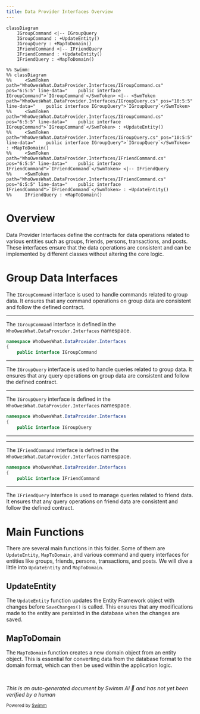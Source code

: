 ```yaml
---
title: Data Provider Interfaces Overview
---
```

```mermaid
classDiagram
    IGroupCommand <|-- IGroupQuery
    IGroupCommand : +UpdateEntity()
    IGroupQuery : +MapToDomain()
    IFriendCommand <|-- IFriendQuery
    IFriendCommand : +UpdateEntity()
    IFriendQuery : +MapToDomain()

%% Swimm:
%% classDiagram
%%     <SwmToken path="WhoOwesWhat.DataProvider.Interfaces/IGroupCommand.cs" pos="6:5:5" line-data="    public interface IGroupCommand">`IGroupCommand`</SwmToken> <|-- <SwmToken path="WhoOwesWhat.DataProvider.Interfaces/IGroupQuery.cs" pos="10:5:5" line-data="    public interface IGroupQuery">`IGroupQuery`</SwmToken>
%%     <SwmToken path="WhoOwesWhat.DataProvider.Interfaces/IGroupCommand.cs" pos="6:5:5" line-data="    public interface IGroupCommand">`IGroupCommand`</SwmToken> : +UpdateEntity()
%%     <SwmToken path="WhoOwesWhat.DataProvider.Interfaces/IGroupQuery.cs" pos="10:5:5" line-data="    public interface IGroupQuery">`IGroupQuery`</SwmToken> : +MapToDomain()
%%     <SwmToken path="WhoOwesWhat.DataProvider.Interfaces/IFriendCommand.cs" pos="6:5:5" line-data="    public interface IFriendCommand">`IFriendCommand`</SwmToken> <|-- IFriendQuery
%%     <SwmToken path="WhoOwesWhat.DataProvider.Interfaces/IFriendCommand.cs" pos="6:5:5" line-data="    public interface IFriendCommand">`IFriendCommand`</SwmToken> : +UpdateEntity()
%%     IFriendQuery : +MapToDomain()
```

# Overview

Data Provider Interfaces define the contracts for data operations related to various entities such as groups, friends, persons, transactions, and posts. These interfaces ensure that the data operations are consistent and can be implemented by different classes without altering the core logic.

# Group Data Interfaces

The <SwmToken path="WhoOwesWhat.DataProvider.Interfaces/IGroupCommand.cs" pos="6:5:5" line-data="    public interface IGroupCommand">`IGroupCommand`</SwmToken> interface is used to handle commands related to group data. It ensures that any command operations on group data are consistent and follow the defined contract.

<SwmSnippet path="/WhoOwesWhat.DataProvider.Interfaces/IGroupCommand.cs" line="4">

---

The <SwmToken path="WhoOwesWhat.DataProvider.Interfaces/IGroupCommand.cs" pos="6:5:5" line-data="    public interface IGroupCommand">`IGroupCommand`</SwmToken> interface is defined in the <SwmToken path="WhoOwesWhat.DataProvider.Interfaces/IGroupCommand.cs" pos="4:2:6" line-data="namespace WhoOwesWhat.DataProvider.Interfaces">`WhoOwesWhat.DataProvider.Interfaces`</SwmToken> namespace.

```c#
namespace WhoOwesWhat.DataProvider.Interfaces
{
    public interface IGroupCommand
```

---

</SwmSnippet>

The <SwmToken path="WhoOwesWhat.DataProvider.Interfaces/IGroupQuery.cs" pos="10:5:5" line-data="    public interface IGroupQuery">`IGroupQuery`</SwmToken> interface is used to handle queries related to group data. It ensures that any query operations on group data are consistent and follow the defined contract.

<SwmSnippet path="/WhoOwesWhat.DataProvider.Interfaces/IGroupQuery.cs" line="8">

---

The <SwmToken path="WhoOwesWhat.DataProvider.Interfaces/IGroupQuery.cs" pos="10:5:5" line-data="    public interface IGroupQuery">`IGroupQuery`</SwmToken> interface is defined in the <SwmToken path="WhoOwesWhat.DataProvider.Interfaces/IGroupQuery.cs" pos="8:2:6" line-data="namespace WhoOwesWhat.DataProvider.Interfaces">`WhoOwesWhat.DataProvider.Interfaces`</SwmToken> namespace.

```c#
namespace WhoOwesWhat.DataProvider.Interfaces
{
    public interface IGroupQuery
```

---

</SwmSnippet>

<SwmSnippet path="/WhoOwesWhat.DataProvider.Interfaces/IFriendCommand.cs" line="4">

---

The <SwmToken path="WhoOwesWhat.DataProvider.Interfaces/IFriendCommand.cs" pos="6:5:5" line-data="    public interface IFriendCommand">`IFriendCommand`</SwmToken> interface is defined in the <SwmToken path="WhoOwesWhat.DataProvider.Interfaces/IFriendCommand.cs" pos="4:2:6" line-data="namespace WhoOwesWhat.DataProvider.Interfaces">`WhoOwesWhat.DataProvider.Interfaces`</SwmToken> namespace.

```c#
namespace WhoOwesWhat.DataProvider.Interfaces
{
    public interface IFriendCommand
```

---

</SwmSnippet>

The `IFriendQuery` interface is used to manage queries related to friend data. It ensures that any query operations on friend data are consistent and follow the defined contract.

# Main Functions

There are several main functions in this folder. Some of them are `UpdateEntity`, `MapToDomain`, and various command and query interfaces for entities like groups, friends, persons, transactions, and posts. We will dive a little into `UpdateEntity` and `MapToDomain`.

## UpdateEntity

The `UpdateEntity` function updates the Entity Framework object with changes before `SaveChanges()` is called. This ensures that any modifications made to the entity are persisted in the database when the changes are saved.

## MapToDomain

The `MapToDomain` function creates a new domain object from an entity object. This is essential for converting data from the database format to the domain format, which can then be used within the application logic.

&nbsp;

*This is an auto-generated document by Swimm AI 🌊 and has not yet been verified by a human*

<SwmMeta version="3.0.0" repo-id="Z2l0aHViJTNBJTNBV2hvT3dlc1doYXQtTmV0NDglM0ElM0FTd2ltbS1EZW1v" repo-name="WhoOwesWhat-Net48"><sup>Powered by [Swimm](/)</sup></SwmMeta>
